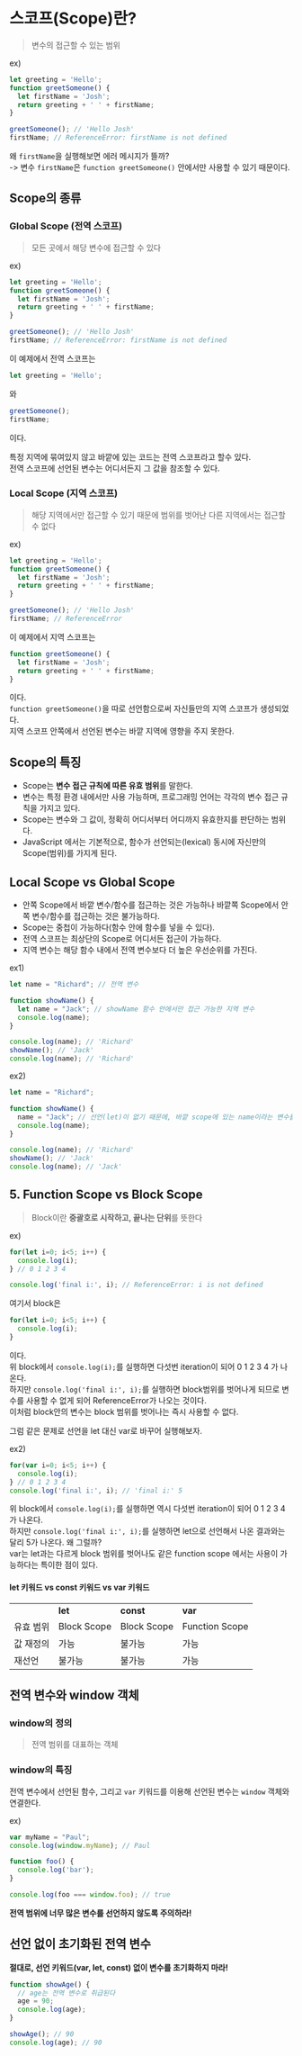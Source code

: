 # 스코프(Scope)란?
> 변수의 접근할 수 있는 범위

ex)
```js
let greeting = 'Hello';
function greetSomeone() {
  let firstName = 'Josh';
  return greeting + ' ' + firstName;
}

greetSomeone(); // 'Hello Josh'
firstName; // ReferenceError: firstName is not defined
```

왜 `firstName`을 실행해보면 에러 메시지가 뜰까?<br/>
-> 변수 `firstName`은 `function greetSomeone()` 안에서만 사용할 수 있기 때문이다.

## Scope의 종류
### Global Scope (전역 스코프)
> 모든 곳에서 해당 변수에 접근할 수 있다

ex)
```js
let greeting = 'Hello';
function greetSomeone() {
  let firstName = 'Josh';
  return greeting + ' ' + firstName;
}

greetSomeone(); // 'Hello Josh'
firstName; // ReferenceError: firstName is not defined
```

이 예제에서 전역 스코프는
```js
let greeting = 'Hello';
```
와
```js
greetSomeone();
firstName;
```
이다.

특정 지역에 묶여있지 않고 바깥에 있는 코드는 전역 스코프라고 할수 있다.<br/>
전역 스코프에 선언된 변수는 어디서든지 그 값을 참조할 수 있다.

### Local Scope (지역 스코프)
> 해당 지역에서만 접근할 수 있기 때문에 범위를 벗어난 다른 지역에서는 접근할 수 없다

ex)
```js
let greeting = 'Hello';
function greetSomeone() {
  let firstName = 'Josh';
  return greeting + ' ' + firstName;
}

greetSomeone(); // 'Hello Josh'
firstName; // ReferenceError
```

이 예제에서 지역 스코프는
```js
function greetSomeone() {
  let firstName = 'Josh';
  return greeting + ' ' + firstName;
}
```
이다.<br/>
`function greetSomeone()`을 따로 선언함으로써 자신들만의 지역 스코프가 생성되었다.<br/>
지역 스코프 안쪽에서 선언된 변수는 바깥 지역에 영향을 주지 못한다.

## Scope의 특징
- Scope는 **변수 접근 규칙에 따른 유효 범위**를 말한다.
- 변수는 특정 환경 내에서만 사용 가능하며, 프로그래밍 언어는 각각의 변수 접근 규칙을 가지고 있다.
- Scope는 변수와 그 값이, 정확히 어디서부터 어디까지 유효한지를 판단하는 범위다.
- JavaScript 에서는 기본적으로, 함수가 선언되는(lexical) 동시에 자신만의 Scope(범위)를 가지게 된다.

## Local Scope vs Global Scope
- 안쪽 Scope에서 바깥 변수/함수를 접근하는 것은 가능하나 바깥쪽 Scope에서 안쪽 변수/함수를 접근하는 것은 불가능하다.
- Scope는 중첩이 가능하다(함수 안에 함수를 넣을 수 있다).
- 전역 스코프는 최상단의 Scope로 어디서든 접근이 가능하다.
- 지역 변수는 해당 함수 내에서 전역 변수보다 더 높은 우선순위를 가진다.

ex1)
```js
let name = "Richard"; // 전역 변수

function showName() {
  let name = "Jack"; // showName 함수 안에서만 접근 가능한 지역 변수
  console.log(name);
}

console.log(name); // 'Richard'
showName(); // 'Jack'
console.log(name); // 'Richard'
```

ex2)
```js
let name = "Richard";

function showName() {
  name = "Jack"; // 선언(let)이 없기 때문에, 바깥 scope에 있는 name이라는 변수를 가져온다.
  console.log(name);
}

console.log(name); // 'Richard'
showName(); // 'Jack'
console.log(name); // 'Jack'
```

## 5. Function Scope vs Block Scope
> Block이란 **중괄호로 시작하고, 끝나는 단위**를 뜻한다

ex)
```js
for(let i=0; i<5; i++) {
  console.log(i);
} // 0 1 2 3 4

console.log('final i:', i); // ReferenceError: i is not defined
```
여기서 block은 
```js
for(let i=0; i<5; i++) {
  console.log(i);
}
```
이다.<br/>
위 block에서 `console.log(i);`를 실행하면 다섯번 iteration이 되어 0 1 2 3 4 가 나온다.<br/>
하지만 `console.log('final i:', i);`를 실행하면 block범위를 벗어나게 되므로 변수를 사용할 수 없게 되어 ReferenceError가 나오는 것이다.<br/>
이처럼 block안의 변수는 block 범위를 벗어나는 즉시 사용할 수 없다.<br/>

그럼 같은 문제로 선언을 let 대신 var로 바꾸어 실행해보자.<br/>

ex2)
```js
for(var i=0; i<5; i++) {
  console.log(i);
} // 0 1 2 3 4
console.log('final i:', i); // 'final i:' 5
```
위 block에서 `console.log(i);`를 실행하면 역시 다섯번 iteration이 되어 0 1 2 3 4 가 나온다.<br/>
하지만 `console.log('final i:', i);`를 실행하면 let으로 선언해서 나온 결과와는 달리 5가 나온다. 왜 그럴까?<br/>
var는 let과는 다르게 block 범위를 벗어나도 같은 function scope 에서는 사용이 가능하다는 특이한 점이 있다.

#### let 키워드 vs const 키워드 vs var 키워드
<table>
  <tr>
    <td></td>
    <td><b>let</b></td>
    <td><b>const</b></td>
    <td><b>var</b></td>
  </tr>
  <tr>
    <td>유효 범위</td>
    <td>Block Scope</td>
    <td>Block Scope</td>
    <td>Function Scope</td>
  </tr>
  <tr>
    <td>값 재정의</td>
    <td>가능</td>
    <td>불가능</td>
    <td>가능</td>
  </tr>
  <tr>
    <td>재선언</td>
  <td>불가능</td>
  <td>불가능</td>
  <td>가능</td>
  </tr>
  </table>
  

## 전역 변수와 window 객체
### window의 정의
> 전역 범위를 대표하는 객체

### window의 특징
전역 변수에서 선언된 함수, 그리고 `var` 키워드를 이용해 선언된 변수는 `window` 객체와 연결한다.

ex)
```js
var myName = "Paul";
console.log(window.myName); // Paul

function foo() {
  console.log('bar');
}

console.log(foo === window.foo); // true
```

**전역 범위에 너무 많은 변수를 선언하지 않도록 주의하라!**

## 선언 없이 초기화된 전역 변수

**절대로, 선언 키워드(var, let, const) 없이 변수를 초기화하지 마라!**

```js
function showAge() {
  // age는 전역 변수로 취급된다
  age = 90;
  console.log(age);
}

showAge(); // 90
console.log(age); // 90
```
